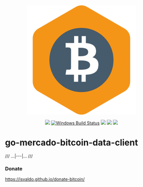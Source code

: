 <p align="center"><img src="docs/img/mkbtc.png" width="360"></p>
<p align="center">
  <a href="https://travis-ci.org/isvaldo/go-mercado-bitcoin-data-client"><img src="https://travis-ci.org/isvaldo/go-mercado-bitcoin-data-client.svg?branch=master"/></a>
  <a href="https://ci.appveyor.com/project/isvaldo/go-mercado-bitcoin-data-client"><img src="https://ci.appveyor.com/api/projects/status/github/isvaldo/go-mercado-bitcoin-data-client?svg=true&branch=master&passingText=Windows%20-%20OK&failingText=Windows%20-%20failed&pendingText=Windows%20-%20pending" alt="Windows Build Status"></a>
  <a href="https://goreportcard.com/report/github.com/isvaldo/go-mercado-bitcoin-data-client"><img src="https://goreportcard.com/badge/github.com/isvaldo/go-mercado-bitcoin-data-client" /></a>
  <a href="https://codeclimate.com/github/isvaldo/go-mercado-bitcoin-data-client/test_coverage"><img src="https://api.codeclimate.com/v1/badges/0003cc5bae42ebbbb8c9/test_coverage" /></a>
  <a href="https://codeclimate.com/github/isvaldo/go-mercado-bitcoin-data-client/maintainability"><img src="https://api.codeclimate.com/v1/badges/0003cc5bae42ebbbb8c9/maintainability" /></a>
  </p>



# go-mercado-bitcoin-data-client

/// 
  ...|---|...
///
### Donate

https://isvaldo.github.io/donate-bitcoin/